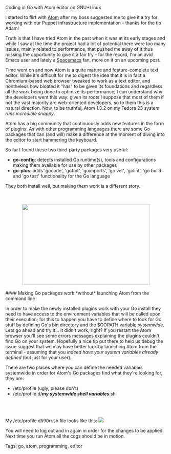 Coding in Go with Atom editor on GNU+Linux

I started to flirt with [Atom](https://atom.io "A hackable text editor for the 21st Century") after my boss suggested me to give it a try for working with our Puppet infrastructure implementation - thanks for the tip Adam!

Truth is that I have tried Atom in the past when it was at its early stages and while I saw at the time the project had a lot of potential there were too many issues, mainly related to performance, that pushed me away of it thus missing the opportunity to give it a fair try - for the record, I'm an avid Emacs user and lately a [Spacemacs](http://spacemacs.org "A community-driven Emacs distribution - The best editor is neither Emacs nor Vim, it's Emacs *and* Vim!") fan, more on it on an upcoming post. 

Time went on and now Atom is a quite mature and feature-complete text editor. While it's difficult for me to digest the idea that it is in fact a Chromium-based web browser tweaked to work as a text editor, and nontheless how bloated it "has" to be given its foundations and regardless all the work being done to optimize its performance, I can understand why the developers went this way: given its roots I suppose that most of them if not the vast majority are web-oriented developers, so to them this is a natural direction. Now, to be truthful, Atom 1.3.2 on my Fedora 23 system *runs incredible snappy*.

Atom has a big community that continuously adds new features in the form of plugins. As with other programming languages there are some Go packages that can (and will) make a difference at the moment of diving into the editor to start hammering the keyboard. 

So far I found these two third-party packages very useful:

* **go-config**: detects installed Go runtime(s), tools and configurations making them available for use by other packages
* **go-plus**: adds 'gocode', 'gofmt', 'goimports', 'go vet', 'golint', 'go build' and 'go test' functionality for the Go language


They both install well, but making them work is a different story.
</br></br></br>
<div style="display: flex; justify-content: center;">
  <img src="https://raw.githubusercontent.com/i90rr/i90rr.github.io/master/resources/gopher-new_transparent_600.png" style="width: 400px; height: 252px;" />
</div>
</br>
####  Making Go packages work *without* launching Atom from the command line

In order to make the newly installed plugins work with your Go install they need to have access to the environment variables that will be called upon their execution; for this to happen you have to define where to look for Go stuff by defining Go's bin directory and the $GOPATH variable *systemwide*.      
Lets go ahead and try it... it didn't work, right? If you restart the Atom browser you'll see some errors messages explaining the plugins couldn't find Go on your system. Hopefully a nice tip put there to help us debug the issue suggest that we may have better luck by launching Atom from the terminal - assuming that you *indeed have your system variables already defined* (but just for your user).

There are two places where you can define the needed variables systemwide in order for Atom's Go packages find what they're looking for, they are:

* /etc/profile (ugly, please don't)
* /etc/profile.d/***my systemwide shell variables***.sh
</br>
</br>
</br>
My /etc/profile.d/i90rr.sh file looks like this:
<img src="https://raw.githubusercontent.com/i90rr/i90rr.github.io/master/resources/i90rr.sh.png">

You will need to log out and in again in order for the changes to be applied.</br>
Next time you run Atom all the cogs should be in motion.

Tags: go, atom, programming, editor
